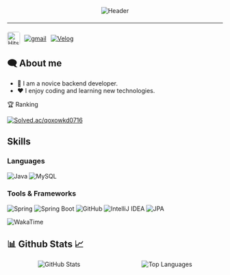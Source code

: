 <div align="center">
  <img src="https://capsule-render.vercel.app/api?type=rect&color=000000&height=100&section=header&text=BAE%20GYU%20TAE&fontSize=40&fontColor=FFFFFF" alt="Header"/>
</div>

<hr style="margin-top: 20px; margin-bottom: 20px;">

<div align="left" style="display: flex; align-items: center; gap: 10px;">
  <!-- Visitor Badge -->
  <a href="https://hits.seeyoufarm.com">
    <img src="https://hits.seeyoufarm.com/api/count/incr/badge.svg?url=https%3A%2F%2Fgithub.com%2Fbaegyutae&count_bg=%23CFCFCF&title_bg=%23555555&icon=github.svg&icon_color=%23E7E7E7&title=visitors&edge_flat=false" alt="Hits" style="height: 30px; border-radius: 4px;"/>
  </a>

  <!-- Gmail Badge -->
  <a href="mailto:qoxowkd0716@gmail.com">
    <img src="https://img.shields.io/badge/qoxowkd0716%40gmail.com-D14836?style=for-the-badge&logo=gmail&logoColor=white&labelColor=D14836" alt="Gmail" style="text-transform: lowercase;"/>
  </a>

  <!-- Velog Badge -->
  <a href="https://velog.io/@qoxowkd0716/posts">
    <img src="https://img.shields.io/badge/Velog-20C997?style=for-the-badge&logo=velog&logoColor=white&labelColor=20C997" alt="Velog"/>
  </a>
</div>

## 🗨️ About me

- 🌱 I am a novice backend developer.
- ❤️ I enjoy coding and learning new technologies.

🏆 Ranking

<a href="https://solved.ac/qoxowkd0716/">
  <img src="http://mazassumnida.wtf/api/v2/generate_badge?boj=qoxowkd0716" alt="Solved.ac/qoxowkd0716"/>
</a>

## Skills

### Languages
<div>
  <img src="https://img.shields.io/badge/Java-007396?style=flat-square&logo=java&logoColor=white&round=true" alt="Java"/>
  <img src="https://img.shields.io/badge/MySQL-4479A1?style=flat-square&logo=mysql&logoColor=white&round=true" alt="MySQL"/>
</div>

### Tools & Frameworks
<div>
  <img src="https://img.shields.io/badge/Spring-6DB33F?style=flat-square&logo=spring&logoColor=white&round=true" alt="Spring"/>
  <img src="https://img.shields.io/badge/Spring%20Boot-6DB33F?style=flat-square&logo=spring-boot&logoColor=white&round=true" alt="Spring Boot"/>
  <img src="https://img.shields.io/badge/GitHub-181717?style=flat-square&logo=github&logoColor=white&round=true" alt="GitHub"/>
  <img src="https://img.shields.io/badge/IntelliJ%20IDEA-000000?style=flat-square&logo=intellij-idea&logoColor=white&round=true" alt="IntelliJ IDEA"/>
  <img src="https://img.shields.io/badge/JPA-007396?style=flat-square&logo=hibernate&logoColor=white&round=true" alt="JPA"/>
</div>

![WakaTime](https://github-readme-stats.vercel.app/api/wakatime?username=qoxowkd0716&api_key=waka_337cf78d-dec9-4d45-b26f-d452ec031463)

## 📊 Github Stats 📈

<div style="display: flex; justify-content: space-around; align-items: center;">
  <img src="https://github-readme-stats.vercel.app/api?username=baegyutae&show_icons=true&theme=dark&bg_color=000000&text_color=ffffff&title_color=ffffff&icon_color=ffffff" alt="GitHub Stats"/>
  <img src="https://github-readme-stats.vercel.app/api/top-langs/?username=baegyutae&layout=compact&theme=dark&bg_color=000000&text_color=ffffff" alt="Top Languages"/>
</div>
